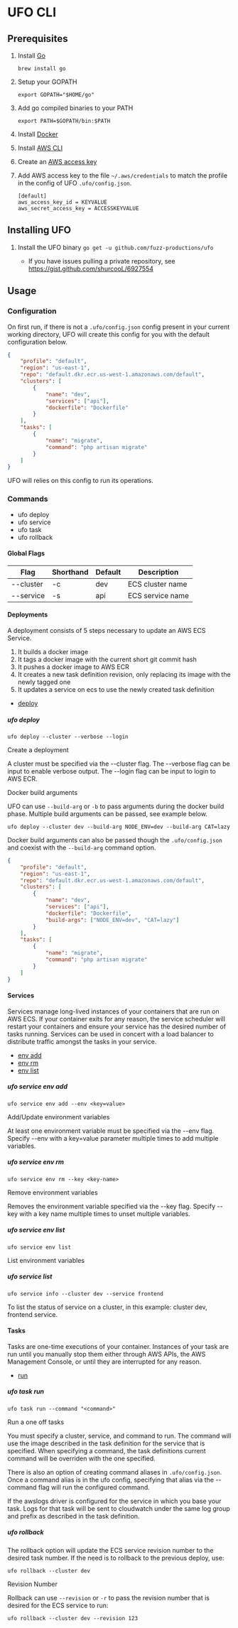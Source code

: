# UFO CLI

## Prerequisites

1. Install [Go](https://golang.org/doc/install)

    `brew install go`

2. Setup your GOPATH

    `export GOPATH="$HOME/go"`

3. Add go compiled binaries to your PATH

    `export PATH=$GOPATH/bin:$PATH`

4. Install [Docker](https://docs.docker.com/install/)

5. Install [AWS CLI](https://docs.aws.amazon.com/cli/latest/userguide/cli-chap-install.html)

6. Create an [AWS access key](https://docs.aws.amazon.com/IAM/latest/UserGuide/id_credentials_access-keys.html#Using_CreateAccessKey)

7. Add AWS access key to the file `~/.aws/credentials` to match the profile in the config of UFO `.ufo/config.json`.
	```
	[default]
	aws_access_key_id = KEYVALUE
	aws_secret_access_key = ACCESSKEYVALUE
	```

## Installing UFO


1. Install the UFO binary `go get -u github.com/fuzz-productions/ufo`

    * If you have issues pulling a private repository, see https://gist.github.com/shurcooL/6927554

## Usage

### Configuration

On first run, if there is not a `.ufo/config.json` config present in your current working directory, UFO will create this config for you with the default configuration below.

```json
{
	"profile": "default",
	"region": "us-east-1",
	"repo": "default.dkr.ecr.us-west-1.amazonaws.com/default",
	"clusters": [
		{
			"name": "dev",
			"services": ["api"],
			"dockerfile": "Dockerfile"
		}
	],
	"tasks": [
		{
			"name": "migrate",
			"command": "php artisan migrate"
		}
	]
}
```

UFO will relies on this config to run its operations.

### Commands

* ufo deploy
* ufo service
* ufo task
* ufo rollback

#### Global Flags

| Flag | Shorthand | Default | Description |
| --- | --- | --- | --- |
| --cluster | -c | dev | ECS cluster name |
| --service | -s | api | ECS service name |

#### Deployments

A deployment consists of 5 steps necessary to update an AWS ECS Service.

1. It builds a docker image
2. It tags a docker image with the current short git commit hash
3. It pushes a docker image to AWS ECR
4. It creates a new task definition revision, only replacing its image with the newly tagged one
5. It updates a service on ecs to use the newly created task definition

* [deploy](#ufo-deploy)

##### ufo deploy

```console
ufo deploy --cluster --verbose --login
```

Create a deployment

A cluster must be specified via the --cluster flag. The --verbose flag can be input to enable verbose output. The --login flag can be input to login to AWS ECR.

Docker build arguments

UFO can use `--build-arg` or `-b` to pass arguments during the docker build phase. Multiple build arguments can be passed, see example below.

```console
ufo deploy --cluster dev --build-arg NODE_ENV=dev --build-arg CAT=lazy
```

Docker build arguments can also be passed though the `.ufo/config.json` and coexist with the `--build-arg` command option.

```json
{
	"profile": "default",
	"region": "us-east-1",
	"repo": "default.dkr.ecr.us-west-1.amazonaws.com/default",
	"clusters": [
		{
			"name": "dev",
			"services": ["api"],
			"dockerfile": "Dockerfile",
			"build-args": ["NODE_ENV=dev", "CAT=lazy"]
		}
	],
	"tasks": [
		{
			"name": "migrate",
			"command": "php artisan migrate"
		}
	]
}
```

#### Services

Services manage long-lived instances of your containers that are run on AWS
ECS. If your container exits for any reason, the service scheduler will
restart your containers and ensure your service has the desired number of
tasks running. Services can be used in concert with a load balancer to
distribute traffic amongst the tasks in your service.

* [env add](#ufo-service-env-add)
* [env rm](#ufo-service-env-rm)
* [env list](#ufo-service-env-list)

##### ufo service env add

```console
ufo service env add --env <key=value>
```

Add/Update environment variables

At least one environment variable must be specified via the --env flag. Specify
--env with a key=value parameter multiple times to add multiple variables.

##### ufo service env rm

```console
ufo service env rm --key <key-name>
```

Remove environment variables

Removes the environment variable specified via the --key flag. Specify --key with
a key name multiple times to unset multiple variables.


##### ufo service env list

```console
ufo service env list
```

List environment variables

##### ufo service list

```console
ufo service info --cluster dev --service frontend
```

To list the status of service on a cluster, in this example: cluster dev, frontend service.

#### Tasks

Tasks are one-time executions of your container. Instances of your task are run
until you manually stop them either through AWS APIs, the AWS Management
Console, or until they are interrupted for any reason.

* [run](#ufo-task-run)

##### ufo task run

```console
ufo task run --command "<command>"
```

Run a one off tasks

You must specify a cluster, service, and command to run. The command will use the image described in the task definition for the service that is specified. When specifying a command, the task definitions current command will be overriden with the one specified.

There is also an option of creating command aliases in `.ufo/config.json`. Once a command alias is in the ufo config, specifying that alias via the --command flag will run the configured command.

If the awslogs driver is configured for the service in which you base your task. Logs for that task will be sent to cloudwatch under the same log group and prefix as described in the task definition.

##### ufo rollback

The rollback option will update the ECS service revision number to the desired task number. If the need is to rollback to the previous deploy, use:

```console
ufo rollback --cluster dev
```

Revision Number

Rollback can use `--revision` or `-r` to pass the revision number that is desired for the ECS service to run:

```console
ufo rollback --cluster dev --revision 123
```
